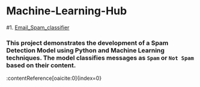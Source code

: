 # Machine-Learning-Hub
#1. <a href="https://github.com/subh-775/Machine-Learning-Hub/tree/main/Email_Spam_classifier">Email_Spam_classifier</a>

### This project demonstrates the development of a **Spam Detection Model** using Python and Machine Learning techniques. The model classifies messages as `Spam` or `Not Spam` based on their content.

 &#8203;:contentReference[oaicite:0]{index=0}&#8203;

